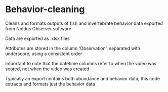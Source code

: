 # Behavior-cleaning
Cleans and formats outputs of fish and invertebrate behavior data exported 
from Noldus Observer software

Data are exported as .xlsx files

Attributes are stored in the column 'Observation', separated with underscore,
using a consistent order

Important to note that the datetime columns refer to when the video was
scored, not when the video was created

Typically an export contains both abundance and behavior data, this code 
extracts and formats just the behavior data

